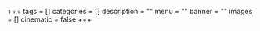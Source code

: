 +++
tags = []
categories = []
description = ""
menu = ""
banner = ""
images = []
cinematic = false
+++

<!--more-->
